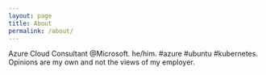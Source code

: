 ```yaml
---
layout: page
title: About
permalink: /about/
---
```


Azure Cloud Consultant @Microsoft. he/him. #azure #ubuntu #kubernetes. Opinions are my own and not the views of my employer.

